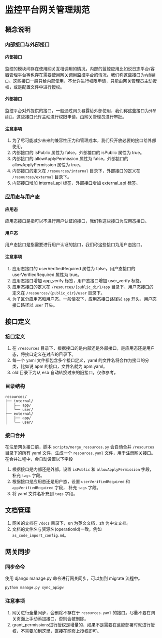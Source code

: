 # 监控平台网关管理规范

## 概念说明

### 内部接口与外部接口

#### 内部接口
监控的模块间存在使用网关互相调用的情况，内部的蓝鲸应用比如说日志平台/容器管理平台等也存在需要使用网关调用监控平台的情况，我们称这些接口为`内部接口`。这些接口一般只给内部使用，不允许进行权限申请，只能由网关管理员主动授权，或是配置文件中进行授权。

#### 外部接口
监控平台对外提供的接口，一般通过网关暴露给外部使用，我们称这些接口为`外部接口`。这些接口允许主动进行权限申请，由网关管理员进行审批。


#### 注意事项
1. 为了尽可能减少未来的兼容性压力和管理成本，我们只开放必要的接口给外部使用。
2. 内部接口的 isPublic 属性为 false，外部接口的 isPublic 属性为 true。
3. 内部接口的 allowApplyPermission 属性为 false，外部接口的 allowApplyPermission 属性为 true。
4. 内部接口的定义在 `/resources/internal` 目录下，外部接口的定义在 `/resources/external` 目录下。
5. 内部接口增加 internal_api 标签，外部接口增加 external_api 标签。

### 应用态与用户态

#### 应用态
应用态接口是指可以不进行用户认证的接口，我们称这些接口为应用态接口。

#### 用户态
用户态接口是指需要进行用户认证的接口，我们称这些接口为用户态接口。

#### 注意事项
1. 应用态接口的 userVerifiedRequired 属性为 false，用户态接口的 userVerifiedRequired 属性为 true。
2. 应用态接口增加 app_verify 标签，用户态接口增加 user_verify 标签。
3. 应用态接口的定义在 `/resources/{public_dir}/app` 目录下，用户态接口的定义在 `/resources/{public_dir}/user` 目录下。
4. 为了区分应用态和用户态，一般情况下，应用态接口路径以 `app` 开头，用户态接口路径以 `user` 开头。

## 接口定义

### 接口定义

1. 在 `/resources` 目录下，根据接口的是内部还是外部接口，是应用态还是用户态，将接口定义在对应的目录下。
2. 每一个 yaml 文件都包含多个接口定义，yaml 的文件名将会作为接口的分类，比如说 apm 的接口，文件名就为 apm.yaml。
3. old 目录下为从 esb 自动转换过来的旧接口，仅作参考。

### 目录结构

```
resources/
├── internal/
│   ├── app/
│   └── user/
├── external/
│   ├── app/
│   └── user/
```

### 接口合并

在注册网关接口前，脚本 `scripts/merge_resources.py` 会自动合并 `/resources` 目录下的所有 yaml 文件，生成一个 `resources.yaml` 文件，用于注册网关接口。
在合并过程中，会自动设置以下字段

1. 根据接口是内部还是外部，设置 `isPublic` 和 `allowApplyPermission` 字段，补充 `tags` 字段。
2. 根据接口是应用态还是用户态，设置 `userVerifiedRequired` 和 `appVerifiedRequired` 字段， 补充 `tags` 字段。
3. 将 yaml 文件名补充到 `tags` 字段。

## 文档管理

1. 网关的文档在 `/docs` 目录下，en 为英文文档，zh 为中文文档。
2. 文档的文件名与资源名(operationId)一致，例如 `as_code_import_config.md`。


## 网关同步

### 同步命令

使用 django manage.py 命令进行网关同步，可以加到 migrate 流程中。

```bash
python manage.py sync_apigw
```

### 注意事项

1. 网关进行全量同步，会删除不存在于 `resources.yaml` 的接口。尽量不要在网关页面上手动添加接口，否则会被删除。
2. grant_permissions进行授权是增量的，如果不是需要在蓝鲸部署时就进行授权，不需要加到这里，直接在网页上授权即可。
